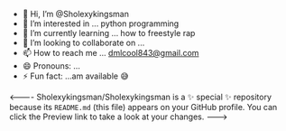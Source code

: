 - 👋 Hi, I’m @Sholexykingsman
- 👀 I’m interested in ... python programming 
- 🌱 I’m currently learning ... how to freestyle rap
- 💞️ I’m looking to collaborate on ...
- 📫 How to reach me ... dmlcool843@gmail.com
- 😄 Pronouns: ...
- ⚡ Fun fact: ...am available 😅

<----
Sholexykingsman/Sholexykingsman is a ✨ special ✨ repository because its `README.md` (this file) appears on your GitHub profile.
You can click the Preview link to take a look at your changes.
--->
